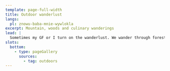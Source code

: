 ```yaml
---
template: page-full-width
title: Outdoor wanderlust
langs: 
  pl: znowu-baba-mnie-wywlokla
excerpt: Mountain, woods and culinary wanderings
lead: |
  Sometimes my GF or I turn on the wanderlust. We wander through forests, up hills and sometimes discover a cool pub.
slots:
  bottom:
    - type: pageGallery
      sources:
        - tag: outdoors
---
```


